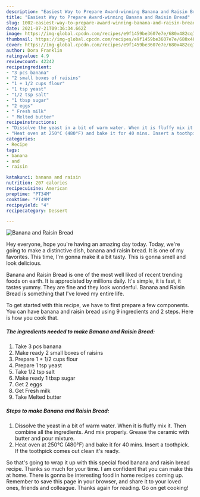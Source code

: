 ```yaml
---
description: "Easiest Way to Prepare Award-winning Banana and Raisin Bread"
title: "Easiest Way to Prepare Award-winning Banana and Raisin Bread"
slug: 1002-easiest-way-to-prepare-award-winning-banana-and-raisin-bread
date: 2021-07-21T09:36:34.662Z
image: https://img-global.cpcdn.com/recipes/e9f1459be3607e7e/680x482cq70/banana-and-raisin-bread-recipe-main-photo.jpg
thumbnail: https://img-global.cpcdn.com/recipes/e9f1459be3607e7e/680x482cq70/banana-and-raisin-bread-recipe-main-photo.jpg
cover: https://img-global.cpcdn.com/recipes/e9f1459be3607e7e/680x482cq70/banana-and-raisin-bread-recipe-main-photo.jpg
author: Dora Franklin
ratingvalue: 4.9
reviewcount: 42242
recipeingredient:
- "3 pcs banana"
- "2 small boxes of raisins"
- "1 + 1/2 cups flour"
- "1 tsp yeast"
- "1/2 tsp salt"
- "1 tbsp sugar"
- "2 eggs"
- " Fresh milk"
- " Melted butter"
recipeinstructions:
- "Dissolve the yeast in a bit of warm water. When it is fluffy mix it. Then combine all the ingredients. And mix properly. Grease the ceramic with butter and pour mixture."
- "Heat oven at 250°C (480°F) and bake it for 40 mins. Insert a toothpick. If the toothpick comes out clean it&#39;s ready."
categories:
- Recipe
tags:
- banana
- and
- raisin

katakunci: banana and raisin 
nutrition: 207 calories
recipecuisine: American
preptime: "PT34M"
cooktime: "PT49M"
recipeyield: "4"
recipecategory: Dessert

---
```



![Banana and Raisin Bread](https://img-global.cpcdn.com/recipes/e9f1459be3607e7e/680x482cq70/banana-and-raisin-bread-recipe-main-photo.jpg)

Hey everyone, hope you're having an amazing day today. Today, we're going to make a distinctive dish, banana and raisin bread. It is one of my favorites. This time, I'm gonna make it a bit tasty. This is gonna smell and look delicious.

Banana and Raisin Bread is one of the most well liked of recent trending foods on earth. It is appreciated by millions daily. It's simple, it is fast, it tastes yummy. They are fine and they look wonderful. Banana and Raisin Bread is something that I've loved my entire life.




To get started with this recipe, we have to first prepare a few components. You can have banana and raisin bread using 9 ingredients and 2 steps. Here is how you cook that.

<!--inarticleads1-->

##### The ingredients needed to make Banana and Raisin Bread:

1. Take 3 pcs banana
1. Make ready 2 small boxes of raisins
1. Prepare 1 + 1/2 cups flour
1. Prepare 1 tsp yeast
1. Take 1/2 tsp salt
1. Make ready 1 tbsp sugar
1. Get 2 eggs
1. Get  Fresh milk
1. Take  Melted butter




<!--inarticleads2-->

##### Steps to make Banana and Raisin Bread:

1. Dissolve the yeast in a bit of warm water. When it is fluffy mix it. Then combine all the ingredients. And mix properly. Grease the ceramic with butter and pour mixture.
1. Heat oven at 250°C (480°F) and bake it for 40 mins. Insert a toothpick. If the toothpick comes out clean it&#39;s ready.




So that's going to wrap it up with this special food banana and raisin bread recipe. Thanks so much for your time. I am confident that you can make this at home. There is gonna be interesting food in home recipes coming up. Remember to save this page in your browser, and share it to your loved ones, friends and colleague. Thanks again for reading. Go on get cooking!

